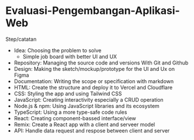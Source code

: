 # Evaluasi-Pengembangan-Aplikasi-Web 
Step/catatan

- Idea: Choosing the problem to solve
  - Simple job board with better UI and UX
- Repository: Managing the source code and versions With Git and Github
- Design: Making the sketch/mockup/prototype for the UI and Ux on Figma
- Documentation: Writing the scope or specification with markdown
- HTML: Create the structure and deploy it to Vercel and Cloudflare
- CSS: Styling the app and  using Tailwind CSS
- JavaScript: Creating interactivity especially a CRUD operation
- Node.js & npm: Using JavaScript libraries and its ecosystem
- TypeScript: Using a more type-safe code rules
- React: Creating component-bassed interface/view
- Remix: Create a React app with a client and serveer model
- API: Handle data request and respose between client and server
